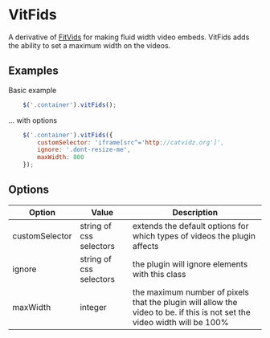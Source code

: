 # VitFids
A derivative of [FitVids](https://github.com/davatron5000/FitVids.js) for making fluid width video embeds. VitFids adds the ability to set a maximum width on the videos.

## Examples

Basic example

```javascript
    $('.container').vitFids();
```

... with options

```javascript
    $('.container').vitFids({
        customSelector: 'iframe[src^='http://catvidz.org']',
        ignore: '.dont-resize-me',
        maxWidth: 800
    });
```

## Options

| Option         | Value                   | Description                                                                                                              |
|----------------|-------------------------|--------------------------------------------------------------------------------------------------------------------------|
| customSelector | string of css selectors | extends the default options for which types of videos the plugin affects                                                 |
| ignore         | string of css selectors | the plugin will ignore elements with this class                                                                          |
| maxWidth       | integer                 | the maximum number of pixels that the plugin will allow the video to be. if this is not set the video width will be 100% |